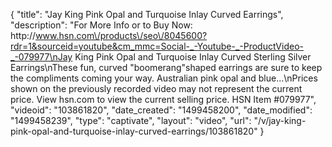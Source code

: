 {
    "title": "Jay King Pink Opal and Turquoise Inlay Curved Earrings",
    "description": "For More Info or to Buy Now: http:\/\/www.hsn.com\/products\/seo\/8045600?rdr=1&sourceid=youtube&cm_mmc=Social-_-Youtube-_-ProductVideo-_-079977\nJay King Pink Opal and Turquoise Inlay Curved Sterling Silver Earrings\nThese fun, curved \"boomerang\"shaped earrings are sure to keep the compliments coming your way. Australian pink opal and blue...\nPrices shown on the previously recorded video may not represent the current price.  View hsn.com to view the current selling price. HSN Item #079977",
    "videoid": "103861820",
    "date_created": "1499458200",
    "date_modified": "1499458239",
    "type": "captivate",
    "layout": "video",
    "url": "\/v\/jay-king-pink-opal-and-turquoise-inlay-curved-earrings\/103861820"
}